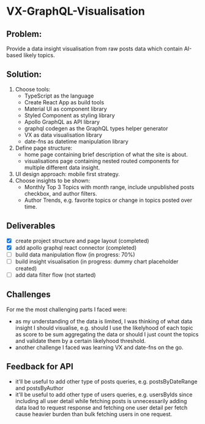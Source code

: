 # VX-GraphQL-Visualisation

## Problem:
Provide a data insight visualisation from raw posts data which contain AI-based likely topics.

## Solution:
1. Choose tools:
   - TypeScript as the language
   - Create React App as build tools
   - Material UI as component library
   - Styled Component as styling library
   - Apollo GraphQL as API library
   - graphql codegen as the GraphQL types helper generator
   - VX as data visualisation library
   - date-fns as datetime manipulation library
2. Define page structure:
   - home page containing brief description of what the site is about.
   - visualisations page containing nested routed components for multiple different data insight.
3. UI design approach: mobile first strategy.
4. Choose insights to be shown:
   - Monthly Top 3 Topics with month range, include unpublished posts checkbox, and author filters.
   - Author Trends, e.g. favorite topics or change in topics posted over time.

## Deliverables
- [x] create project structure and page layout (completed)
- [x] add apollo graphql react connector (completed)
- [ ] build data manipulation flow (in progress: 70%)
- [ ] build insight visualisation (in progress: dummy chart placeholder created)
- [ ] add data filter flow (not started)

## Challenges
For me the most challenging parts I faced were:
- as my understanding of the data is limited, I was thinking of what data insight I should visualise, e.g. should I use the likelyhood of each topic as score to be sum aggregating the data or should I just count the topics and validate them by a certain likelyhood threshold.
- another challenge I faced was learning VX and date-fns on the go.

## Feedback for API
- it'll be useful to add other type of posts queries, e.g. postsByDateRange and postsByAuthor
- it'll be useful to add other type of users queries, e.g. usersByIds since including all user detail while fetching posts is unnecessarily adding data load to request response and fetching one user detail per fetch cause heavier burden than bulk fetching users in one request.